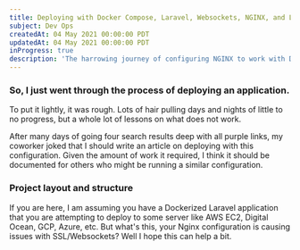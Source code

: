 ```yaml
---
title: Deploying with Docker Compose, Laravel, Websockets, NGINX, and Let's Encrypt.
subject: Dev Ops
createdAt: 04 May 2021 00:00:00 PDT
updatedAt: 04 May 2021 00:00:00 PDT
inProgress: true
description: 'The harrowing journey of configuring NGINX to work with Docker containers, websockets, and SSL. Having exhausted every article regarding this issue, maybe this blog can appear somewhere and help another developer out.'
---
```


### So, I just went through the process of deploying an application.

<div class="caption">
To put it lightly, it was rough. Lots of hair pulling days and nights of little to no progress, but a whole lot of lessons on what does not work.
</div>

After many days of going four search results deep with all purple links, my coworker joked that I should write an article on deploying with this configuration. Given the amount of work it required, I think it should be documented for others who might be running a similar configuration.

### Project layout and structure

If you are here, I am assuming you have a <span class="tech-word">Dockerized Laravel</span> application that you are attempting to deploy to some server like <span class="tech-word">AWS EC2, Digital Ocean, GCP, Azure</span>, etc. But what's this, your Nginx configuration is causing issues with SSL/Websockets? Well I hope this can help a bit.
